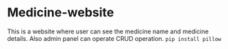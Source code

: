# Medicine-website
This is a website where user can see the medicine name and medicine details. Also admin panel can  operate CRUD operation.
`pip install pillow`
